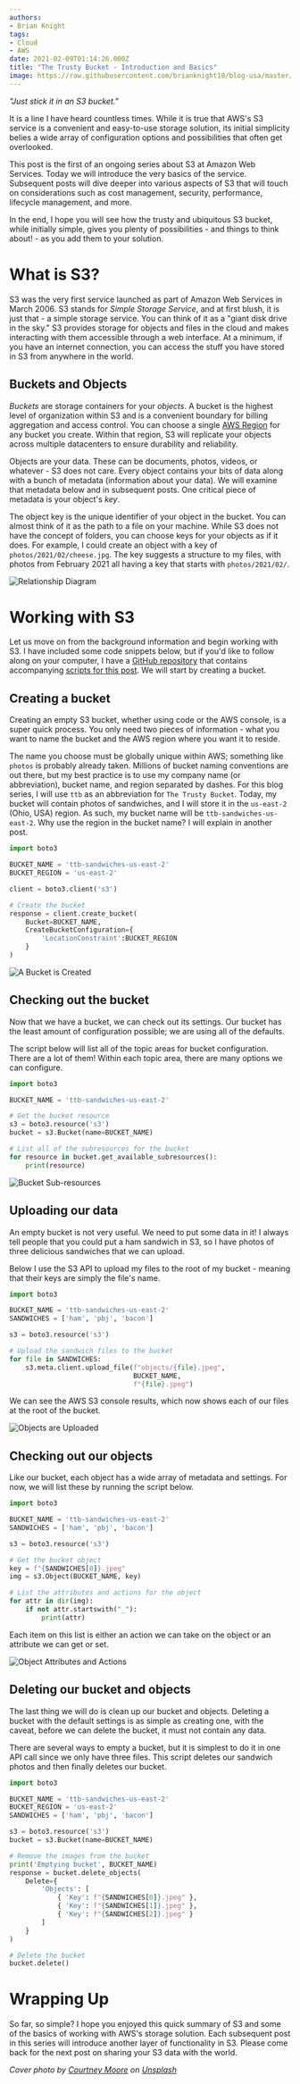 ```yaml
---
authors:
- Brian Knight
tags:
- Cloud
- AWS
date: 2021-02-09T01:14:26.000Z
title: "The Trusty Bucket - Introduction and Basics"
image: https://raw.githubusercontent.com/brianknight10/blog-usa/master/images/2021/02/trusty-bucket-1-main.png
---
```


_"Just stick it in an S3 bucket."_ 

It is a line I have heard countless times. While it is true that AWS's S3 service is a convenient and easy-to-use storage solution, its initial simplicity belies a wide array of configuration options and possibilities that often get overlooked.

This post is the first of an ongoing series about S3 at Amazon Web Services. Today we will introduce the very basics of the service. Subsequent posts will dive deeper into various aspects of S3 that will touch on considerations such as cost management, security, performance, lifecycle management, and more.

In the end, I hope you will see how the trusty and ubiquitous S3 bucket, while initially simple, gives you plenty of possibilities - and things to think about! - as you add them to your solution.

# What is S3?

S3 was the very first service launched as part of Amazon Web Services in March 2006. S3 stands for _Simple Storage Service_, and at first blush, it is just that - a simple storage service. You can think of it as a "giant disk drive in the sky." S3 provides storage for objects and files in the cloud and makes interacting with them accessible through a web interface. At a minimum, if you have an internet connection, you can access the stuff you have stored in S3 from anywhere in the world.

## Buckets and Objects

_Buckets_ are storage containers for your _objects_. A bucket is the highest level of organization within S3 and is a convenient boundary for billing aggregation and access control. You can choose a single [AWS Region](https://aws.amazon.com/about-aws/global-infrastructure/regions_az/) for any bucket you create. Within that region, S3 will replicate your objects across multiple datacenters to ensure durability and reliability.

Objects are your data. These can be documents, photos, videos, or whatever - S3 does not care. Every object contains your bits of data along with a bunch of metadata (information about your data). We will examine that metadata below and in subsequent posts. One critical piece of metadata is your object's _key_.

The object key is the unique identifier of your object in the bucket. You can almost think of it as the path to a file on your machine. While S3 does not have the concept of folders, you can choose keys for your objects as if it does. For example, I could create an object with a key of `photos/2021/02/cheese.jpg`. The key suggests a structure to my files, with photos from February 2021 all having a key that starts with `photos/2021/02/`.

![Relationship Diagram](https://raw.githubusercontent.com/brianknight10/blog-usa/master/images/2021/02/trusty-bucket-1-1.png)

# Working with S3

Let us move on from the background information and begin working with S3. I have included some code snippets below, but if you'd like to follow along on your computer, I have a [GitHub repository](https://github.com/brianknight10/the-trusty-bucket) that contains accompanying [scripts for this post](https://github.com/brianknight10/the-trusty-bucket/tree/main/1-basics). We will start by creating a bucket.

## Creating a bucket

Creating an empty S3 bucket, whether using code or the AWS console, is a super quick process. You only need two pieces of information - what you want to name the bucket and the AWS region where you want it to reside. 

The name you choose must be globally unique within AWS; something like `photos` is probably already taken. Millions of bucket naming conventions are out there, but my best practice is to use my company name (or abbreviation), bucket name, and region separated by dashes. For this blog series, I will use `ttb` as an abbreviation for `The Trusty Bucket`. Today, my bucket will contain photos of sandwiches, and I will store it in the `us-east-2` (Ohio, USA) region. As such, my bucket name will be `ttb-sandwiches-us-east-2`. Why use the region in the bucket name? I will explain in another post.

```python
import boto3

BUCKET_NAME = 'ttb-sandwiches-us-east-2'
BUCKET_REGION = 'us-east-2'

client = boto3.client('s3')

# Create the bucket
response = client.create_bucket(
    Bucket=BUCKET_NAME,
    CreateBucketConfiguration={
        'LocationConstraint':BUCKET_REGION
    }
)
```

![A Bucket is Created](https://raw.githubusercontent.com/brianknight10/blog-usa/master/images/2021/02/trusty-bucket-1-2.png)

## Checking out the bucket

Now that we have a bucket, we can check out its settings. Our bucket has the least amount of configuration possible; we are using all of the defaults.

The script below will list all of the topic areas for bucket configuration. There are a lot of them! Within each topic area, there are many options we can configure.

```python
import boto3

BUCKET_NAME = 'ttb-sandwiches-us-east-2'

# Get the bucket resource
s3 = boto3.resource('s3')
bucket = s3.Bucket(name=BUCKET_NAME)

# List all of the subresources for the bucket
for resource in bucket.get_available_subresources():
    print(resource)
```

![Bucket Sub-resources](https://raw.githubusercontent.com/brianknight10/blog-usa/master/images/2021/02/trusty-bucket-1-3.png)

## Uploading our data

An empty bucket is not very useful. We need to put some data in it! I always tell people that you could put a ham sandwich in S3, so I have photos of three delicious sandwiches that we can upload.

Below I use the S3 API to upload my files to the root of my bucket - meaning that their keys are simply the file's name.

```python
import boto3

BUCKET_NAME = 'ttb-sandwiches-us-east-2'
SANDWICHES = ['ham', 'pbj', 'bacon']

s3 = boto3.resource('s3')

# Upload the sandwich files to the bucket
for file in SANDWICHES:
    s3.meta.client.upload_file(f"objects/{file}.jpeg",
                               BUCKET_NAME,
                               f"{file}.jpeg")
```

We can see the AWS S3 console results, which now shows each of our files at the root of the bucket.

![Objects are Uploaded](https://raw.githubusercontent.com/brianknight10/blog-usa/master/images/2021/02/trusty-bucket-1-4.png)

## Checking out our objects

Like our bucket, each object has a wide array of metadata and settings. For now, we will list these by running the script below.

```python
import boto3

BUCKET_NAME = 'ttb-sandwiches-us-east-2'
SANDWICHES = ['ham', 'pbj', 'bacon']

s3 = boto3.resource('s3')

# Get the bucket object
key = f"{SANDWICHES[0]}.jpeg"
img = s3.Object(BUCKET_NAME, key)

# List the attributes and actions for the object
for attr in dir(img):
    if not attr.startswith("_"):
        print(attr)
```

Each item on this list is either an action we can take on the object or an attribute we can get or set. 

![Object Attributes and Actions](https://raw.githubusercontent.com/brianknight10/blog-usa/master/images/2021/02/trusty-bucket-1-5.png)

## Deleting our bucket and objects

The last thing we will do is clean up our bucket and objects. Deleting a bucket with the default settings is as simple as creating one, with the caveat, before we can delete the bucket, it must not contain any data.

There are several ways to empty a bucket, but it is simplest to do it in one API call since we only have three files. This script deletes our sandwich photos and then finally deletes our bucket.

```python
import boto3

BUCKET_NAME = 'ttb-sandwiches-us-east-2'
BUCKET_REGION = 'us-east-2'
SANDWICHES = ['ham', 'pbj', 'bacon']

s3 = boto3.resource('s3')
bucket = s3.Bucket(name=BUCKET_NAME)

# Remove the images from the bucket
print('Emptying bucket', BUCKET_NAME)
response = bucket.delete_objects(
    Delete={
        'Objects': [
            { 'Key': f"{SANDWICHES[0]}.jpeg" },
            { 'Key': f"{SANDWICHES[1]}.jpeg" },
            { 'Key': f"{SANDWICHES[2]}.jpeg" }
        ]
    }
)

# Delete the bucket
bucket.delete()
```

# Wrapping Up

So far, so simple? I hope you enjoyed this quick summary of S3 and some of the basics of working with AWS's storage solution. Each subsequent post in this series will introduce another layer of functionality in S3. Please come back for the next post on sharing your S3 data with the world.

_Cover photo by [Courtney Moore](https://unsplash.com/@courtneyam98?utm_source=unsplash&amp;utm_medium=referral&amp;utm_content=creditCopyText) on [Unsplash](https://unsplash.com/s/photos/bucket?utm_source=unsplash&amp;utm_medium=referral&amp;utm_content=creditCopyText)_
